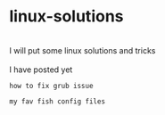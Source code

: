 # linux-solutions
\
I will put some linux solutions and tricks\
\
I have posted yet

    how to fix grub issue
  
    my fav fish config files
